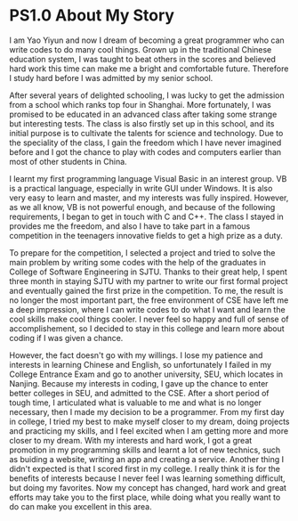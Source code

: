 # PS1.0 About My Story

I am Yao Yiyun and now I dream of becoming a great programmer who can write codes to do many cool things. Grown up in the traditional Chinese education system, I was taught to beat others in the scores and believed hard work this time can make me a bright and comfortable future. Therefore I study hard before I was admitted by my senior school.

After several years of delighted schooling, I was lucky to get the admission from a school which ranks top four in Shanghai. More fortunately, I was promised to be educated in an advanced class after taking some strange but interesting tests. The class is also firstly set up in this school, and its initial purpose is to cultivate the talents for science and technology. Due to the speciality of the class, I gain the freedom which I have never imagined before and I got the chance to play with codes and computers earlier than most of other students in China.

I learnt my first programming language Visual Basic in an interest group. VB is a practical language, especially in write GUI under Windows. It is also very easy to learn and master, and my interests was fully inspired. However, as we all know, VB is not powerful enough, and because of the following requirements, I began to get in touch with C and C++. The class I stayed in provides me the freedom, and also I have to take part in a famous competition in the teenagers innovative fields to get a high prize as a duty.

To prepare for the competition, I selected a project and tried to solve the main problem by writing some codes with the help of the graduates in College of Software Engineering in SJTU. Thanks to their great help, I spent three month in staying SJTU with my partner to write our first formal project and eventually gained the first prize in the competition. To me, the result is no longer the most important part, the free environment of CSE have left me a deep impression, where I can write codes to do what I want and learn the cool skills make cool things cooler. I never feel so happy and full of sense of accomplishement, so I decided to stay in this college and learn more about coding if I was given a chance.

However, the fact doesn't go with my willings. I lose my patience and interests in learning Chinese and English, so unfortunately I failed in my College Entrance Exam and go to another university, SEU, which locates in Nanjing. Because my interests in coding, I gave up the chance to enter better colleges in SEU, and admitted to the CSE. After a short period of tough time, I articulated what is valuable to me and what is no longer necessary, then I made my decision to be a programmer. From my first day in college, I tried my best to make myself closer to my dream, doing projects and practicing my skills, and I feel excited when I am getting more and more closer to my dream. With my interests and hard work, I got a great promotion in my programming skills and learnt a lot of new technics, such as buiding a website, writing an app and creating a service. Another thing I didn't expected is that I scored first in my college. I really think it is for the benefits of interests because I never feel I was learning something difficult, but doing my favorites. Now my concept has changed, hard work and great efforts may take you to the first place, while doing what you really want to do can make you excellent in this area.